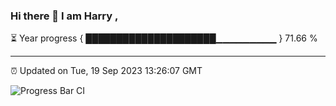 ### Hi there 👋 I am Harry , 

⏳ Year progress { █████████████████████▁▁▁▁▁▁▁▁▁ } 71.66 %

---

⏰ Updated on Tue, 19 Sep 2023 13:26:07 GMT

![Progress Bar CI](https://github.com/duykhang68/duykhang68/workflows/Progress%20Bar%20CI/badge.svg)
